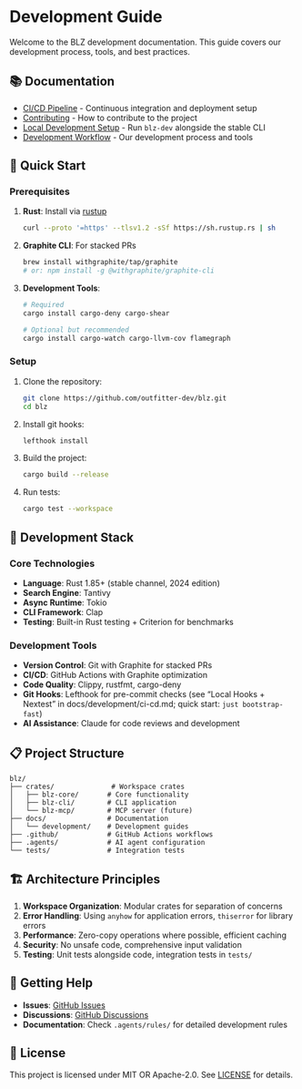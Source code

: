 # Development Guide

Welcome to the BLZ development documentation. This guide covers our development process, tools, and best practices.

## 📚 Documentation

- [CI/CD Pipeline](./ci-cd.md) - Continuous integration and deployment setup
- [Contributing](./contributing.md) - How to contribute to the project
- [Local Development Setup](./local-development.md) - Run `blz-dev` alongside the stable CLI
- [Development Workflow](./workflow.md) - Our development process and tools

## 🚀 Quick Start

### Prerequisites

1. **Rust**: Install via [rustup](https://rustup.rs/)
   ```bash
   curl --proto '=https' --tlsv1.2 -sSf https://sh.rustup.rs | sh
   ```

2. **Graphite CLI**: For stacked PRs
   ```bash
   brew install withgraphite/tap/graphite
   # or: npm install -g @withgraphite/graphite-cli
   ```

3. **Development Tools**:
   ```bash
   # Required
   cargo install cargo-deny cargo-shear
   
   # Optional but recommended
   cargo install cargo-watch cargo-llvm-cov flamegraph
   ```

### Setup

1. Clone the repository:
   ```bash
   git clone https://github.com/outfitter-dev/blz.git
   cd blz
   ```

2. Install git hooks:
   ```bash
   lefthook install
   ```

3. Build the project:
   ```bash
   cargo build --release
   ```

4. Run tests:
   ```bash
   cargo test --workspace
   ```

## 🔧 Development Stack

### Core Technologies
- **Language**: Rust 1.85+ (stable channel, 2024 edition)
- **Search Engine**: Tantivy
- **Async Runtime**: Tokio
- **CLI Framework**: Clap
- **Testing**: Built-in Rust testing + Criterion for benchmarks

### Development Tools
- **Version Control**: Git with Graphite for stacked PRs
- **CI/CD**: GitHub Actions with Graphite optimization
- **Code Quality**: Clippy, rustfmt, cargo-deny
- **Git Hooks**: Lefthook for pre-commit checks (see “Local Hooks + Nextest” in docs/development/ci-cd.md; quick start: `just bootstrap-fast`)
- **AI Assistance**: Claude for code reviews and development

## 📋 Project Structure

```
blz/
├── crates/              # Workspace crates
│   ├── blz-core/       # Core functionality
│   ├── blz-cli/        # CLI application
│   └── blz-mcp/        # MCP server (future)
├── docs/               # Documentation
│   └── development/    # Development guides
├── .github/            # GitHub Actions workflows
├── .agents/            # AI agent configuration
└── tests/              # Integration tests
```

## 🏗️ Architecture Principles

1. **Workspace Organization**: Modular crates for separation of concerns
2. **Error Handling**: Using `anyhow` for application errors, `thiserror` for library errors
3. **Performance**: Zero-copy operations where possible, efficient caching
4. **Security**: No unsafe code, comprehensive input validation
5. **Testing**: Unit tests alongside code, integration tests in `tests/`

## 🤝 Getting Help

- **Issues**: [GitHub Issues](https://github.com/outfitter-dev/blz/issues)
- **Discussions**: [GitHub Discussions](https://github.com/outfitter-dev/blz/discussions)
- **Documentation**: Check `.agents/rules/` for detailed development rules

## 📜 License

This project is licensed under MIT OR Apache-2.0. See [LICENSE](../../LICENSE) for details.
